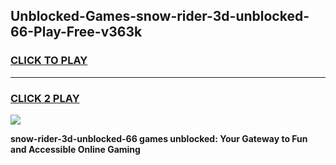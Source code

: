 
## Unblocked-Games-snow-rider-3d-unblocked-66-Play-Free-v363k
<h3>
<a href="https://premium76.site?title=snow-rider-3d-unblocked-66&ref=23A">CLICK TO PLAY</a></h3>
<hr>

<h3>
<a href="https://premium76.site?title=snow-rider-3d-unblocked-66&ref=23A">CLICK 2 PLAY</a>
  
</h3>

<a href="https://premium76.site?title=snow-rider-3d-unblocked-66&ref=23A"><img src="https://clearcache.store/games.png"></a>


**snow-rider-3d-unblocked-66 games unblocked: Your Gateway to Fun and Accessible Online Gaming**
